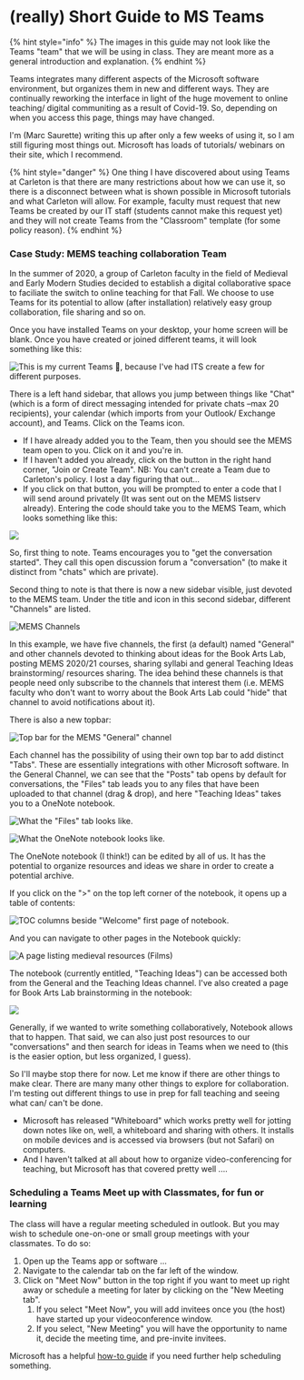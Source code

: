 # (really) Short Guide to MS Teams

{% hint style="info" %}
The images in this guide may not look like the Teams "team" that we will be using in class. They are meant more as a general introduction and explanation.
{% endhint %}

Teams integrates many different aspects of the Microsoft software environment, but organizes them in new and different ways. They are continually reworking the interface in light of the huge movement to online teaching/ digital communiting as a result of Covid-19. So, depending on when you access this page, things may have changed.&#x20;

I'm (Marc Saurette) writing this up after only a few weeks of using it, so I am still figuring most things out. Microsoft has loads of tutorials/ webinars on their site, which I recommend.&#x20;

{% hint style="danger" %}
One thing I have discovered about using Teams at Carleton is that there are many restrictions about how we can use it, so there is a disconnect between what is shown possible in Microsoft tutorials and what Carleton will allow. For example, faculty must request that new Teams be created by our IT staff (students cannot make this request yet) and they will not create Teams from the "Classroom" template (for some policy reason).
{% endhint %}

### Case Study: MEMS teaching collaboration Team

In the summer of 2020, a group of Carleton faculty in the field of Medieval and Early Modern Studies decided to establish a digital collaborative space to faciliate the switch to online teaching for that Fall. We choose to use Teams for its potential to allow (after installation) relatively easy group collaboration, file sharing and so on.&#x20;

Once you have installed Teams on your desktop, your home screen will be blank. Once you have created or joined different teams, it will look something like this:&#x20;

![This is my current Teams 🏡, because I've had ITS create a few for different purposes.](<../../.gitbook/assets/Screen Shot 2020-06-10 at 9.33.25 AM.png>)

There is a left hand sidebar, that allows you jump between things like "Chat" (which is a form of direct messaging intended for private chats –max 20 recipients), your calendar (which imports from your Outlook/ Exchange account), and Teams. Click on the Teams icon.&#x20;

* If I have already added you to the Team, then you should see the MEMS team open to you. Click on it and you're in.&#x20;
* If I haven't added you already, click on the button in the right hand corner, "Join or Create Team". NB: You can't create a Team due to Carleton's policy. I lost a day figuring that out...
* If you click on that button, you will be prompted to enter a code that I will send around privately (It was sent out on the MEMS listserv already). Entering the code should take you to the MEMS Team, which looks something like this:

![](<../../.gitbook/assets/Screen Shot 2020-06-10 at 9.36.32 AM.png>)

So, first thing to note. Teams encourages you to "get the conversation started". They call this open discussion forum a "conversation" (to make it distinct from "chats" which are private).&#x20;

Second thing to note is that there is now a new sidebar visible, just devoted to the MEMS team. Under the title and icon in this second sidebar,  different "Channels" are listed.

![MEMS Channels](<../../.gitbook/assets/Screen Shot 2020-06-10 at 9.56.17 AM.png>)

In this example, we have five channels, the first (a default) named "General" and other channels devoted to thinking about ideas for the Book Arts Lab, posting MEMS 2020/21 courses, sharing syllabi and general Teaching Ideas brainstorming/ resources sharing. The idea behind these channels is that people need only subscribe to the channels that interest them (i.e. MEMS faculty who don't want to worry about the Book Arts Lab could "hide" that channel to avoid notifications about it).

There is also a new topbar:

![Top bar for the MEMS "General" channel](<../../.gitbook/assets/Screen Shot 2020-06-10 at 9.56.30 AM.png>)

Each channel has the possibility of using their own top bar to add distinct "Tabs". These are essentially integrations with other Microsoft software. In the General Channel, we can see that the "Posts" tab opens by default for conversations, the "Files" tab leads you to any files that have been uploaded to that channel (drag & drop), and here "Teaching Ideas" takes you to a OneNote notebook.&#x20;

![What the "Files" tab looks like.](<../../.gitbook/assets/Screen Shot 2020-06-10 at 9.38.27 AM.png>)

![What the OneNote notebook looks like. ](<../../.gitbook/assets/Screen Shot 2020-06-10 at 9.38.46 AM.png>)

The OneNote notebook (I think!) can be edited by all of us. It has the potential to organize resources and ideas we share in order to create a potential archive.&#x20;

If you click on the ">" on the top left corner of the notebook, it opens up a table of contents:

![TOC columns beside "Welcome" first page of notebook. ](<../../.gitbook/assets/Screen Shot 2020-06-10 at 9.38.56 AM.png>)

And you can navigate to other pages in the Notebook quickly:

![A page listing medieval resources (Films)](<../../.gitbook/assets/Screen Shot 2020-06-10 at 9.39.09 AM.png>)

The notebook (currently entitled, "Teaching Ideas") can be accessed both from the General and the Teaching Ideas channel. I've also created a page for Book Arts Lab brainstorming in the notebook:

![](<../../.gitbook/assets/Screen Shot 2020-06-10 at 10.17.41 AM.png>)

Generally, if we wanted to write something collaboratively, Notebook allows that to happen. That said, we can also just post resources to our "conversations" and then search for ideas in Teams when we need to (this is the easier option, but less organized, I guess).&#x20;

So I'll maybe stop there for now. Let me know if there are other things to make clear. There are many many other things to explore for collaboration. I'm testing out different things to use in prep for fall teaching and seeing what can/ can't be done.&#x20;

* Microsoft has released "Whiteboard" which works pretty well for jotting down notes like on, well, a whiteboard and sharing with others. It installs on mobile devices and is accessed via browsers (but not Safari) on computers.&#x20;
* And I haven't talked at all about how to organize video-conferencing for teaching, but Microsoft has that covered pretty well ....

### Scheduling a Teams Meet up with Classmates, for fun or learning

The class will have a regular meeting scheduled in outlook. But you may wish to schedule one-on-one or small group meetings with your classmates. To do so:

1. Open up the Teams app or software ...
2. Navigate to the calendar tab on the far left of the window.&#x20;
3. Click on "Meet Now" button in the top right if you want to meet up right away or schedule a meeting for later by clicking on the "New Meeting tab".&#x20;
   1. If you select "Meet Now", you will add invitees once you (the host) have started up your videoconference window.&#x20;
   2. If you select, "New Meeting" you will have the opportunity to name it, decide the meeting time, and pre-invite invitees.&#x20;

Microsoft has a helpful [how-to guide](https://support.office.com/en-us/article/schedule-a-meeting-in-teams-943507a9-8583-4c58-b5d2-8ec8265e04e5) if you need further help scheduling something.&#x20;
